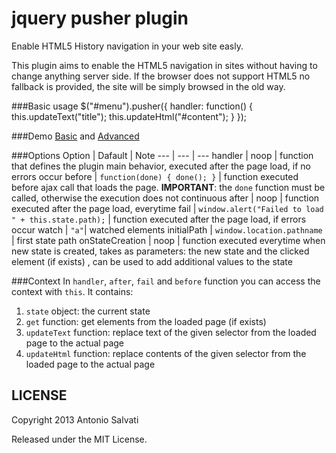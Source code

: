 jquery pusher plugin
=================

Enable HTML5 History navigation in your web site easly.

This plugin aims to enable the HTML5 navigation in sites without having to change anything server side. If the browser does not support HTML5 no fallback is provided, the site will be simply browsed in the old way.

###Basic usage
    $("#menu").pusher({
      handler: function() {
        this.updateText("title");
        this.updateHtml("#content");
      }
    });


###Demo
[Basic][1] and [Advanced][2]

###Options
Option | Dafault | Note
--- | --- | ---
handler | noop | function that defines the plugin main behavior, executed after the page load, if no errors occur
before | `function(done) { done(); }` | function executed before ajax call that loads the page. **IMPORTANT**: the `done` function must be called, otherwise the execution does not continuous
after | noop | function executed after the page load, everytime
fail | `window.alert("Failed to load " + this.state.path);` | function executed after the page load, if errors occur
watch | `"a"`| watched elements
initialPath | `window.location.pathname` | first state path
onStateCreation | noop | function executed everytime when new state is created, takes as parameters: the new state and the clicked element (if exists) , can be used to add additional values to the state

###Context
In `handler`, `after`, `fail` and `before` function you can access the context with `this`.
It contains:

1. `state` object: the current state 
2. `get` function: get elements from the loaded page (if exists)
3. `updateText` function: replace text of the given selector from the loaded page to the actual page
4. `updateHtml` function: replace contents of the given selector from the loaded page to the actual page

LICENSE
---------

Copyright 2013 Antonio Salvati

Released under the MIT License.


[1]: http://www.antoniosalvati.it/public/jquery-pusher/demos/basic/
[2]: http://www.antoniosalvati.it/public/jquery-pusher/demos/advanced/


